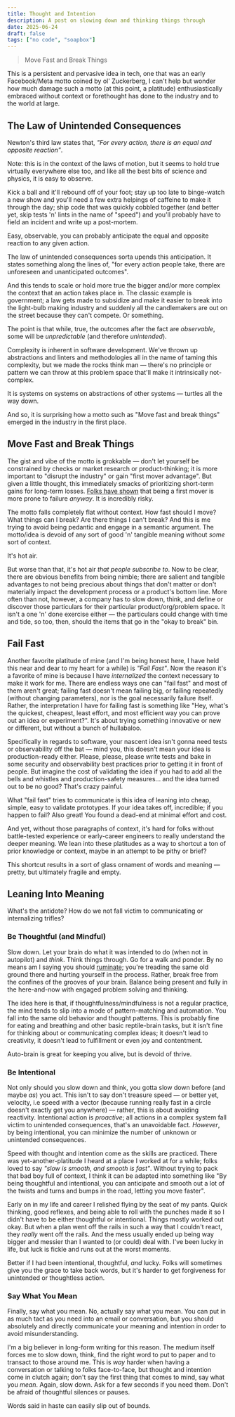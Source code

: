 ```yaml
---
title: Thought and Intention
description: A post on slowing down and thinking things through
date: 2025-06-24
draft: false
tags: ["no code", "soapbox"]
---
```


> Move Fast and Break Things

This is a persistent and pervasive idea in tech, one that was an early Facebook/Meta motto coined by ol' Zuckerberg, I can't help but wonder how much damage such a motto (at this point, a platitude) enthusiastically embraced without context or forethought has done to the industry and to the world at large.

## The Law of Unintended Consequences

Newton's third law states that, _"For every action, there is an equal and opposite reaction"_. 

Note: this is in the context of the laws of motion, but it seems to hold true virtually everywhere else too, and like all the best bits of science and physics, it is easy to observe. 

Kick a ball and it'll rebound off of your foot; stay up too late to binge-watch a new show and you'll need a few extra helpings of caffeine to make it through the day; ship code that was quickly cobbled together (and better yet, skip tests 'n' lints in the name of "speed") and you'll probably have to field an incident and write up a post-mortem.

Easy, observable, you can probably anticipate the equal and opposite reaction to any given action.

The law of unintended consequences sorta upends this anticipation. It states something along the lines of, "for every action people take, there are unforeseen and unanticipated outcomes".

And this tends to scale or hold more true the bigger and/or more complex the context that an action takes place in. The classic example is government; a law gets made to subsidize and make it easier to break into the light-bulb making industry and suddenly all the candlemakers are out on the street because they can't compete. Or something. 

The point is that while, true, the outcomes after the fact are _observable_, some will be _unpredictable_ (and therefore _unintended_).

Complexity is inherent in software development. We've thrown up abstractions and linters and methodologies all in the name of taming this complexity, but we made the rocks think man — there's no principle or pattern we can throw at this problem space that'll make it intrinsically not-complex.

It is systems on systems on abstractions of other systems — turtles all the way down.

And so, it is surprising how a motto such as "Move fast and break things" emerged in the industry in the first place.

## Move Fast and Break Things

The gist and vibe of the motto is grokkable — don't let yourself be constrained by checks or market research or product-thinking; it is more important to "disrupt the industry" or gain "first mover advantage". But given a little thought, this immediately smacks of prioritizing short-term gains for long-term losses. [Folks have shown](https://www.inc.com/damon-brown/according-to-ted-why-first-mover-advantage-is-a-myth.html) that being a first mover is more prone to failure _anyway_. It is incredibly risky.

The motto falls completely flat without context. How fast should I move? What things can I break? Are there things I can't break? And this is me trying to avoid being pedantic and engage in a semantic argument. The motto/idea is devoid of any sort of good 'n' tangible meaning without _some_ sort of context. 

It's hot air.

But worse than that, it's hot air _that people subscribe to_. Now to be clear, there are obvious benefits from being nimble; there are salient and tangible advantages to not being precious about things that don't matter or don't materially impact the development process or a product's bottom line. More often than not, however, a company has to slow down, think, and define or discover those particulars for their particular product/org/problem space. It isn't a one 'n' done exercise either — the particulars could change with time and tide, so too, then, should the items that go in the "okay to break" bin.

## Fail Fast

Another favorite platitude of mine (and I'm being honest here, I have held this near and dear to my heart for a while) is _"Fail Fast"_. Now the reason it's a favorite of mine is because I have _internalized_ the context necessary to make it work for me. There are endless ways one can "fail fast" and most of them aren't great; failing fast doesn't mean failing big, or failing repeatedly (without changing parameters), nor is the goal necessarily failure itself. Rather, the interpretation I have for failing fast is something like "Hey, what's the quickest, cheapest, least effort, and most efficient way you can prove out an idea or experiment?". It's about trying something innovative or new or different, but without a bunch of hullabaloo.

Specifically in regards to software, your nascent idea isn't gonna need tests or observability off the bat — mind you, this doesn't mean your idea is production-ready either. Please, please, please write tests and bake in some security and observability best practices prior to getting it in front of people. But imagine the cost of validating the idea if you had to add all the bells and whistles and production-safety measures... and the idea turned out to be no good? That's crazy painful.

What "fail fast" tries to communicate is this idea of leaning into cheap, simple, easy to validate prototypes. If your idea takes off, incredible; if you happen to fail? Also great! You found a dead-end at minimal effort and cost.

And yet, without those paragraphs of context, it's hard for folks without battle-tested experience or early-career engineers to really understand the deeper meaning. We lean into these platitudes as a way to shortcut a ton of prior knowledge or context, maybe in an attempt to be pithy or brief?

This shortcut results in a sort of glass ornament of words and meaning — pretty, but ultimately fragile and empty.

## Leaning Into Meaning

What's the antidote? How do we not fall victim to communicating or internalizing trifles?

### Be Thoughtful (and Mindful)

Slow down. Let your brain do what it was intended to do (when not in autopilot) and _think_. Think things through. Go for a walk and ponder. By no means am I saying you should [ruminate](https://www.psychiatry.org/news-room/apa-blogs/rumination-a-cycle-of-negative-thinking); you're treading the same old ground there and hurting yourself in the process. Rather, break free from the confines of the grooves of your brain. Balance being present and fully in the here-and-now with engaged problem solving and thinking.

The idea here is that, if thoughtfulness/mindfulness is not a regular practice, the mind tends to slip into a mode of pattern-matching and automation. You fall into the same old behavior and thought patterns. This is probably fine for eating and breathing and other basic reptile-brain tasks, but it isn't fine for thinking about or communicating complex ideas; it doesn't lead to creativity, it doesn't lead to fulfillment or even joy and contentment.

Auto-brain is great for keeping you alive, but is devoid of thrive.

### Be Intentional

Not only should you slow down and think, you gotta slow down before (and maybe _as_) you act. This isn't to say don't treasure speed — or better yet, velocity, i.e speed with a vector (because running really fast in a circle doesn't exactly get you anywhere) — rather, this is about avoiding reactivity. Intentional action is _proactive_; all actions in a complex system fall victim to unintended consequences, that's an unavoidable fact. _However_, by being intentional, you can minimize the number of unknown or unintended consequences.

Speed with thought and intention come as the skills are practiced. There was yet-another-platitude I heard at a place I worked at for a while; folks loved to say _"slow is smooth, and smooth is fast"_. Without trying to pack that bad boy full of context, I think it can be adapted into something like "By being thoughtful and intentional, you can anticipate and smooth out a lot of the twists and turns and bumps in the road, letting you move faster".

Early on in my life and career I relished flying by the seat of my pants. Quick thinking, good reflexes, and being able to roll with the punches made it so I didn't have to be either thoughtful or intentional. Things mostly worked out okay. But when a plan went off the rails in such a way that I couldn't react, they _really_ went off the rails. And the mess usually ended up being way bigger and messier than I wanted to (or could) deal with. I've been lucky in life, but luck is fickle and runs out at the worst moments. 

Better if I had been intentional, thoughtful, _and_ lucky. Folks will sometimes give you the grace to take back words, but it's harder to get forgiveness for unintended or thoughtless action.

### Say What You Mean

Finally, say what you mean. No, actually say what you mean. You can put in as much tact as you need into an email or conversation, but you should absolutely and directly communicate your meaning and intention in order to avoid misunderstanding.

I'm a big believer in long-form writing for this reason. The medium itself forces me to slow down, think, find the right word to put to paper and to transact to those around me. This is _way_ harder when having a conversation or talking to folks face-to-face, but thought and intention come in clutch again; don't say the first thing that comes to mind, say what you _mean_. Again, slow down. Ask for a few seconds if you need them. Don't be afraid of thoughtful silences or pauses.

Words said in haste can easily slip out of bounds.
